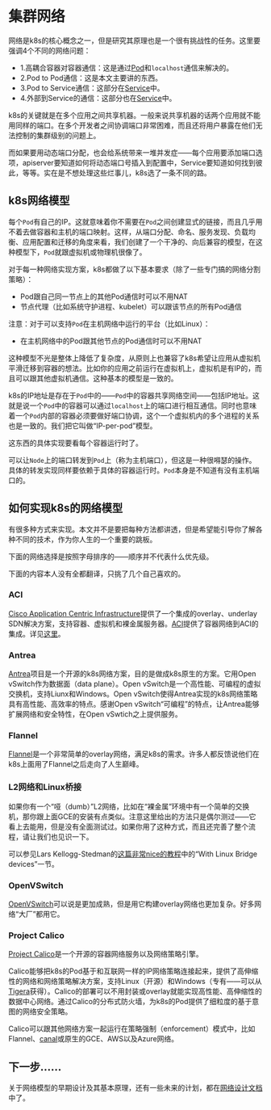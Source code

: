# 集群网络

网络是k8s的核心概念之一，但是研究其原理也是一个很有挑战性的任务。这里要强调4个不同的网络问题：

- 1.高耦合容器对容器通信：这是通过[Pod](../业务组件/泡德（Pod）/Pod.md)和`localhost`通信来解决的。
- 2.Pod to Pod通信：这是本文主要讲的东西。
- 3.Pod to Service通信：这部分在[Service](../Service，负载均衡，网络/Service.md)中。
- 4.外部到Service的通信：这部分也在[Service](../Service，负载均衡，网络/Service.md)中。

k8s的关键就是在多个应用之间共享机器。一般来说共享机器的话两个应用就不能用同样的端口。在多个开发者之间协调端口非常困难，而且还将用户暴露在他们无法控制的集群级别的问题上。

而如果要用动态端口分配，也会给系统带来一堆并发症——每个应用要添加端口选项，apiserver要知道如何将动态端口号插入到配置中，Service要知道如何找到彼此，等等。实在是不想处理这些烂事儿，k8s选了一条不同的路。

## k8s网络模型

每个`Pod`有自己的IP。这就意味着你不需要在`Pod`之间创建显式的链接，而且几乎用不着去做容器和主机的端口映射。这样，从端口分配、命名、服务发现、负载均衡、应用配置和迁移的角度来看，我们创建了一个干净的、向后兼容的模型，在这种模型下，`Pod`就跟虚拟机或物理机很像了。

对于每一种网络实现方案，k8s都做了以下基本要求（除了一些专门搞的网络分割策略）：

- Pod跟自己同一节点上的其他Pod通信时可以不用NAT
- 节点代理（比如系统守护进程、kubelet）可以跟该节点的所有Pod通信

注意：对于可以支持`Pod`在主机网络中运行的平台（比如Linux）：

- 在主机网络中的Pod跟其他节点的Pod通信时可以不用NAT

这种模型不光是整体上降低了复杂度，从原则上也兼容了k8s希望让应用从虚拟机平滑迁移到容器的想法。比如你的应用之前运行在虚拟机上，虚拟机是有IP的，而且可以跟其他虚拟机通信。这种基本的模型是一致的。

k8s的IP地址是存在于`Pod`中的——`Pod`中的容器共享网络空间——包括IP地址。这就是说一个`Pod`中的容器可以通过`localhost`上的端口进行相互通信。同时也意味着一个`Pod`内部的容器必须要做好端口协调，这个一个虚拟机内的多个进程的关系也是一致的。我们把它叫做“IP-per-pod”模型。

这东西的具体实现要看每个容器运行时了。

可以让`Node`上的端口转发到`Pod`上（称为主机端口），但这是一种很嘚瑟的操作。具体的转发实现同样要依赖于具体的容器运行时。`Pod`本身是不知道有没有主机端口的。

## 如何实现k8s的网络模型

有很多种方式来实现。本文并不是要把每种方法都讲透，但是希望能引导你了解各种不同的技术，作为你人生的一个重要的跳板。

下面的网络选择是按照字母排序的——顺序并不代表什么优先级。

下面的内容本人没有全都翻译，只挑了几个自己喜欢的。

### ACI

[Cisco Application Centric Infrastructure](https://www.cisco.com/c/en/us/solutions/data-center-virtualization/application-centric-infrastructure/index.html)提供了一个集成的overlay、underlay SDN解决方案，支持容器、虚拟机和裸金属服务器。[ACI](https://github.com/noironetworks/aci-containers)提供了容器网络到ACI的集成。详见[这里](https://www.cisco.com/c/dam/en/us/solutions/collateral/data-center-virtualization/application-centric-infrastructure/solution-overview-c22-739493.pdf)。

### Antrea

[Antrea](https://github.com/vmware-tanzu/antrea)项目是一个开源的k8s网络方案，目的是做成k8s原生的方案。它用Open vSwitch作为数据面（data plane）。Open vSwitch是一个高性能、可编程的虚拟交换机，支持Liunx和Windows。Open vSwitch使得Antrea实现的k8s网络策略具有高性能、高效率的特点。感谢Open vSwitch“可编程”的特点，让Antrea能够扩展网络和安全特性，在Open vSwtich之上提供服务。

### Flannel

[Flannel](https://github.com/coreos/flannel#flannel)是一个非常简单的overlay网络，满足k8s的需求。许多人都反馈说他们在k8s上面用了Flannel之后走向了人生巅峰。

### L2网络和Linux桥接

如果你有一个“哑（dumb）”L2网络，比如在“裸金属”环境中有一个简单的交换机，那你跟上面GCE的安装有点类似。注意这里给出的方法只是偶尔测过——它看上去能用，但是没有全面测试过。如果你用了这种方式，而且还完善了整个流程，请让我们也见识一下。

可以参见Lars Kellogg-Stedman的[这篇非常nice的教程](https://blog.oddbit.com/post/2014-08-11-four-ways-to-connect-a-docker/)中的“With Linux Bridge devices”一节。

### OpenVSwitch

[OpenVSwitch](https://www.openvswitch.org/)可以说是更加成熟，但是用它构建overlay网络也更加复杂。好多网络“大厂”都用它。

### Project Calico

[Project Calico](https://docs.projectcalico.org/)是一个开源的容器网络服务以及网络策略引擎。

Calico能够把k8s的Pod基于和互联网一样的IP网络策略连接起来，提供了高伸缩性的网络和网络策略解决方案，支持Linux（开源）和Windows（专有——可以从[Tigera](https://www.tigera.io/tigera-products/)获得）。Calico的部署可以不用封装或overlay就能实现高性能、高伸缩性的数据中心网络。通过Calico的分布式防火墙，为k8s的Pod提供了细粒度的基于意图的网络安全策略。

Calico可以跟其他网络方案一起运行在策略强制（enforcement）模式中，比如Flannel、[canal](https://github.com/projectcalico/canal)或原生的GCE、AWS以及Azure网络。

## 下一步……

关于网络模型的早期设计及其基本原理，还有一些未来的计划，都在[网络设计文档](https://github.com/kubernetes/community/blob/master/contributors/design-proposals/network/networking.md)中了。